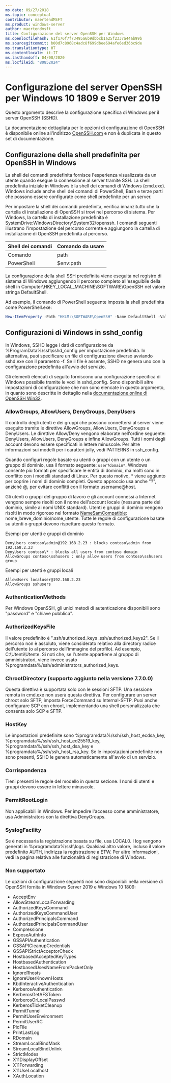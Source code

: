 ```yaml
---
ms.date: 09/27/2018
ms.topic: conceptual
contributor: maertendMSFT
ms.product: windows-server
author: maertendmsft
title: Configurazione del server OpenSSH per Windows
ms.openlocfilehash: 61f176f7f73495a6b9dbbcb1a25f2337a44ab99b
ms.sourcegitcommit: b00d7c8968c4adc8f699dbee694afe6ed36bc9de
ms.translationtype: HT
ms.contentlocale: it-IT
ms.lasthandoff: 04/08/2020
ms.locfileid: "80852024"
---
```

# <a name="openssh-server-configuration-for-windows-10-1809-and-server-2019"></a>Configurazione del server OpenSSH per Windows 10 1809 e Server 2019

Questo argomento descrive la configurazione specifica di Windows per il server OpenSSH (SSHD). 

La documentazione dettagliata per le opzioni di configurazione di OpenSSH è disponibile online all'indirizzo [OpenSSH.com](https://www.openssh.com/manual.html) e non è duplicata in questo set di documentazione. 

## <a name="configuring-the-default-shell-for-openssh-in-windows"></a>Configurazione della shell predefinita per OpenSSH in Windows

La shell dei comandi predefinita fornisce l'esperienza visualizzata da un utente quando esegue la connessione al server tramite SSH. La shell predefinita iniziale in Windows è la shell dei comandi di Windows (cmd.exe). Windows include anche shell dei comandi di PowerShell, Bash e terze parti che possono essere configurate come shell predefinite per un server.

Per impostare la shell dei comandi predefinita, verifica innanzitutto che la cartella di installazione di OpenSSH si trovi nel percorso di sistema. Per Windows, la cartella di installazione predefinita è SystemDrive:WindowsDirectory\System32\openssh. I comandi seguenti illustrano l'impostazione del percorso corrente e aggiungono la cartella di installazione di OpenSSH predefinita al percorso. 

Shell dei comandi | Comando da usare
------------- | -------------- 
Comando | path
PowerShell | $env:path

La configurazione della shell SSH predefinita viene eseguita nel registro di sistema di Windows aggiungendo il percorso completo all'eseguibile della shell in Computer\HKEY_LOCAL_MACHINE\SOFTWARE\OpenSSH nel valore stringa DefaultShell. 

Ad esempio, il comando di PowerShell seguente imposta la shell predefinita come PowerShell.exe:

```powershell
New-ItemProperty -Path "HKLM:\SOFTWARE\OpenSSH" -Name DefaultShell -Value "C:\Windows\System32\WindowsPowerShell\v1.0\powershell.exe" -PropertyType String -Force
```

## <a name="windows-configurations-in-sshd_config"></a>Configurazioni di Windows in sshd_config 

In Windows, SSHD legge i dati di configurazione da %ProgramData%\ssh\sshd_config per impostazione predefinita. In alternativa, puoi specificare un file di configurazione diverso avviando sshd.exe con il parametro -f.
Se il file è assente, SSHD ne genera uno con la configurazione predefinita all'avvio del servizio.

Gli elementi elencati di seguito forniscono una configurazione specifica di Windows possibile tramite le voci in sshd_config. Sono disponibili altre impostazioni di configurazione che non sono elencate in questo argomento, in quanto sono descritte in dettaglio nella [documentazione online di OpenSSH Win32](https://github.com/powershell/win32-openssh/wiki). 


### <a name="allowgroups-allowusers-denygroups-denyusers"></a>AllowGroups, AllowUsers, DenyGroups, DenyUsers 

Il controllo degli utenti e dei gruppi che possono connettersi al server viene eseguito tramite le direttive AllowGroups, AllowUsers, DenyGroups e DenyUsers. Le direttive Allow/Deny vengono elaborate nell'ordine seguente: DenyUsers, AllowUsers, DenyGroups e infine AllowGroups. Tutti i nomi degli account devono essere specificati in lettere minuscole. Per altre informazioni sui modelli per i caratteri jolly, vedi PATTERNS in ssh_config.

Quando configuri regole basate su utenti o gruppi con un utente o un gruppo di dominio, usa il formato seguente: ``` user?domain* ```.
Windows consente più formati per specificare le entità di dominio, ma molti sono in conflitto con i modelli standard di Linux. Per questo motivo, * viene aggiunto per coprire i nomi di dominio completi. Questo approccio usa anche "?", anziché @, per evitare conflitti con il formato username@host. 

Gli utenti o gruppi del gruppo di lavoro e gli account connessi a Internet vengono sempre risolti con il nome dell'account locale (nessuna parte del dominio, simile ai nomi UNIX standard). Utenti e gruppi di dominio vengono risolti in modo rigoroso nel formato [NameSamCompatible](https://docs.microsoft.com/windows/desktop/api/secext/ne-secext-extended_name_format): nome_breve_dominio\nome_utente. Tutte le regole di configurazione basate su utenti o gruppi devono rispettare questo formato.

Esempi per utenti e gruppi di dominio 

```
DenyUsers contoso\admin@192.168.2.23 : blocks contoso\admin from 192.168.2.23
DenyUsers contoso\* : blocks all users from contoso domain
AllowGroups contoso\sshusers : only allow users from contoso\sshusers group
```

Esempi per utenti e gruppi locali 

```
AllowUsers localuser@192.168.2.23
AllowGroups sshusers
```

### <a name="authenticationmethods"></a>AuthenticationMethods 

Per Windows OpenSSH, gli unici metodi di autenticazione disponibili sono "password" e "chiave pubblica".

### <a name="authorizedkeysfile"></a>AuthorizedKeysFile 

Il valore predefinito è ".ssh/authorized_keys .ssh/authorized_keys2". Se il percorso non è assoluto, viene considerato relativo alla directory radice dell'utente (o al percorso dell'immagine del profilo). Ad esempio, C:\Utenti\Utente. Si noti che, se l'utente appartiene al gruppo di amministratori, viene invece usato %programdata%/ssh/administrators_authorized_keys.

### <a name="chrootdirectory-support-added-in-v7700"></a>ChrootDirectory (supporto aggiunto nella versione 7.7.0.0)

Questa direttiva è supportata solo con le sessioni SFTP. Una sessione remota in cmd.exe non userà questa direttiva. Per configurare un server chroot solo SFTP, imposta ForceCommand su Internal-SFTP. Puoi anche configurare SCP con chroot, implementando una shell personalizzata che consenta solo SCP e SFTP.

### <a name="hostkey"></a>HostKey

Le impostazioni predefinite sono %programdata%/ssh/ssh_host_ecdsa_key, %programdata%/ssh/ssh_host_ed25519_key, %programdata%/ssh/ssh_host_dsa_key e %programdata%/ssh/ssh_host_rsa_key. Se le impostazioni predefinite non sono presenti, SSHD le genera automaticamente all'avvio di un servizio.

### <a name="match"></a>Corrispondenza

Tieni presenti le regole del modello in questa sezione. I nomi di utenti e gruppi devono essere in lettere minuscole.

### <a name="permitrootlogin"></a>PermitRootLogin

Non applicabili in Windows. Per impedire l'accesso come amministratore, usa Administrators con la direttiva DenyGroups.

### <a name="syslogfacility"></a>SyslogFacility

Se è necessaria la registrazione basata su file, usa LOCAL0. I log vengono generati in %programdata%\ssh\logs.
Qualsiasi altro valore, incluso il valore predefinito AUTH, indirizza la registrazione a ETW. Per altre informazioni, vedi la pagina relativa alle funzionalità di registrazione di Windows.

### <a name="not-supported"></a>Non supportato 

Le opzioni di configurazione seguenti non sono disponibili nella versione di OpenSSH fornita in Windows Server 2019 e Windows 10 1809:

* AcceptEnv
* AllowStreamLocalForwarding
* AuthorizedKeysCommand
* AuthorizedKeysCommandUser
* AuthorizedPrincipalsCommand
* AuthorizedPrincipalsCommandUser
* Compressione
* ExposeAuthInfo
* GSSAPIAuthentication
* GSSAPICleanupCredentials
* GSSAPIStrictAcceptorCheck
* HostbasedAcceptedKeyTypes
* HostbasedAuthentication
* HostbasedUsesNameFromPacketOnly
* IgnoreRhosts
* IgnoreUserKnownHosts
* KbdInteractiveAuthentication
* KerberosAuthentication
* KerberosGetAFSToken
* KerberosOrLocalPasswd
* KerberosTicketCleanup
* PermitTunnel
* PermitUserEnvironment
* PermitUserRC
* PidFile
* PrintLastLog
* RDomain
* StreamLocalBindMask
* StreamLocalBindUnlink
* StrictModes
* X11DisplayOffset
* X11Forwarding
* X11UseLocalhost
* XAuthLocation

